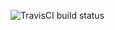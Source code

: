 ![TravisCI build status](https://api.travis-ci.org/johndyer24/multi-docker-2.svg?branch=master&status=created)
